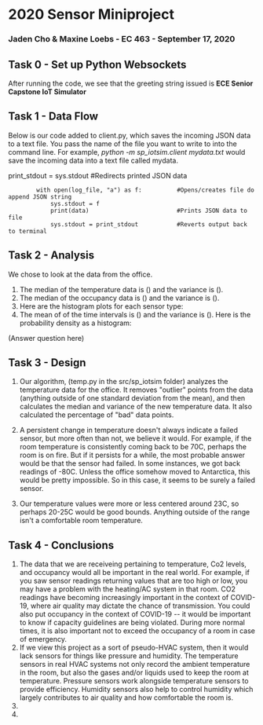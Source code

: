 # 2020 Sensor Miniproject
### Jaden Cho & Maxine Loebs - EC 463 - September 17, 2020

## Task 0 - Set up Python Websockets
After running the code, we see that the greeting string issued is **ECE Senior Capstone IoT Simulator** 

## Task 1 - Data Flow
Below is our code added to client.py, which saves the incoming JSON data to a text file. You pass the name of the file you want to write to into the command line. For example, *python -m sp_iotsim.client mydata.txt* would save the incoming data into a text file called mydata.

 print_stdout = sys.stdout               #Redirects printed JSON data

            with open(log_file, "a") as f:          #Opens/creates file do append JSON string
                sys.stdout = f 
                print(data)                         #Prints JSON data to file
                sys.stdout = print_stdout           #Reverts output back to terminal

## Task 2  - Analysis
We chose to look at the data from the office. 
1. The median of the temperature data is () and the variance is ().  
2. The median of the occupancy data is () and the variance is ().  
3. Here are the histogram plots for each sensor type:  
4. The mean of of the time intervals is () and the variance is (). Here is the probability density as a histogram:  

(Answer question here)

## Task 3  - Design
1. Our algorithm, (temp.py in the src/sp_iotsim folder) analyzes the temperature data for the office. It removes "outlier" points from the data (anything outside of one standard deviation from the mean), and then calculates the median and variance of the new temperature data. It also calculated the percentage of "bad" data points. 

2.  A persistent change in temperature doesn't always indicate a failed sensor, but more often than not, we believe it would. For example, if the room temperature is consistently coming back to be 70C, perhaps the room is on fire. But if it persists for a while, the most probable answer would be that the sensor had failed. In some instances, we got back readings of -80C. Unless the office somehow moved to Antarctica, this would be pretty impossible. So in this case, it seems to be surely a failed sensor.
3.  Our temperature values were more or less centered around 23C, so perhaps 20-25C would be good bounds. Anything outside of the range isn't a comfortable room temperature.

## Task 4 - Conclusions
1.  The data that we are receiveing pertaining to temperature, Co2 levels, and occupancy would all be important in the real world. For example, if you saw sensor readings returning values that are too high or low, you may have a problem with the heating/AC system in that room. CO2 readings have becoming increasingly important in the context of COVID-19, where air quality may dictate the chance of transmission. You could also put occupancy in the context of COVID-19 -- it would be important to know if capacity guidelines are being violated. During more normal times, it is also important not to exceed the occupancy of a room in case of emergency.  
2.  If we view this project as a sort of pseudo-HVAC system, then it would lack sensors for things like pressure and humidity. The temperature sensors in real HVAC systems not only record the ambient temperature in the room, but also the gases and/or liquids used to keep the room at temperature. Pressure sensors work alongside temperature sensors to provide efficiency. Humidity sensors also help to control humidity which largely contributes to air quality and how comfortable the room is.  
3.  
4.  

